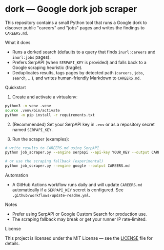 # dork — Google dork job scraper

This repository contains a small Python tool that runs a Google dork to discover public "careers" and "jobs" pages and writes the findings to `CAREERS.md`.

What it does

- Runs a dorked search (defaults to a query that finds `inurl:careers` and `inurl:jobs` pages).
- Prefers SerpAPI (when `SERPAPI_KEY` is provided) and falls back to a Google scraping heuristic (fragile).
- Deduplicates results, tags pages by detected path (`careers`, `jobs`, `search`, ...), and writes human-friendly Markdown to `CAREERS.md`.

Quickstart

1. Create and activate a virtualenv:

```bash
python3 -m venv .venv
source .venv/bin/activate
python -m pip install -r requirements.txt
```

2. (Recommended) Set your SerpAPI key in `.env` or as a repository secret named `SERPAPI_KEY`.

3. Run the scraper (examples):

```bash
# write results to CAREERS.md using SerpAPI
python job_scraper.py --engine serpapi --api-key YOUR_KEY --output CAREERS.md

# or use the scraping fallback (experimental)
python job_scraper.py --engine google --output CAREERS.md
```

Automation

- A GitHub Actions workflow runs daily and will update `CAREERS.md` automatically if a `SERPAPI_KEY` secret is configured. See `.github/workflows/update-readme.yml`.

Notes

- Prefer using SerpAPI or Google Custom Search for production use.
- The scraping fallback may break or get your runner IP rate-limited.

License

This project is licensed under the MIT License — see the [LICENSE](./LICENSE) file for details.